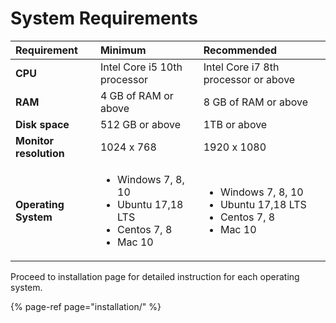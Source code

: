 # System Requirements

<table>
  <thead>
    <tr>
      <th style="text-align:left">Requirement</th>
      <th style="text-align:left">Minimum</th>
      <th style="text-align:left">Recommended</th>
    </tr>
  </thead>
  <tbody>
    <tr>
      <td style="text-align:left"><b>CPU</b>
      </td>
      <td style="text-align:left">Intel Core i5 10th processor</td>
      <td style="text-align:left">Intel Core i7 8th processor or above</td>
    </tr>
    <tr>
      <td style="text-align:left"><b>RAM</b>
      </td>
      <td style="text-align:left">4 GB of RAM or above</td>
      <td style="text-align:left">8 GB of RAM or above</td>
    </tr>
    <tr>
      <td style="text-align:left"><b>Disk space</b>
      </td>
      <td style="text-align:left">512 GB or above</td>
      <td style="text-align:left">1TB or above</td>
    </tr>
    <tr>
      <td style="text-align:left"><b>Monitor resolution</b>
      </td>
      <td style="text-align:left">1024 x 768</td>
      <td style="text-align:left">1920 x 1080</td>
    </tr>
    <tr>
      <td style="text-align:left"><b>Operating System</b>
      </td>
      <td style="text-align:left">
        <ul>
          <li>Windows 7, 8, 10</li>
          <li>Ubuntu 17,18 LTS</li>
          <li>Centos 7, 8</li>
          <li>Mac 10</li>
        </ul>
      </td>
      <td style="text-align:left">
        <ul>
          <li>Windows 7, 8, 10</li>
          <li>Ubuntu 17,18 LTS</li>
          <li>Centos 7, 8</li>
          <li>Mac 10</li>
        </ul>
      </td>
    </tr>
  </tbody>
</table>

Proceed to installation page for detailed instruction for each operating system.

{% page-ref page="installation/" %}



